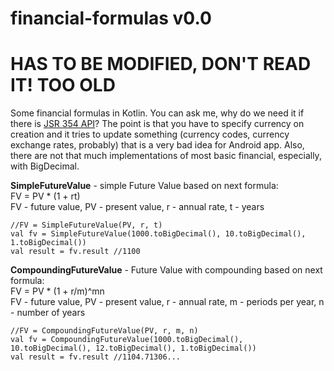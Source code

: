 # financial-formulas v0.0
# HAS TO BE MODIFIED, DON'T READ IT! TOO OLD

Some financial formulas in Kotlin.
You can ask me, why do we need it if there is <a href="https://github.com/JavaMoney/jsr354-api">JSR 354 API</a>?
The point is that you have to specify currency on creation and it tries to update something (currency codes, currency exchange rates, probably) that is a very bad idea for Android app. Also, there are not that much implementations of most basic financial, especially, with BigDecimal.



<b>SimpleFutureValue</b> - simple Future Value based on next formula: </br>
FV = PV * (1 + rt) </br>
FV - future value, PV - present value, r - annual rate, t - years
```
//FV = SimpleFutureValue(PV, r, t)
val fv = SimpleFutureValue(1000.toBigDecimal(), 10.toBigDecimal(), 1.toBigDecimal())
val result = fv.result //1100
```

<b>CompoundingFutureValue</b> - Future Value with compounding based on next formula: </br>
FV = PV * (1 + r/m)^mn </br>
FV - future value, PV - present value, r - annual rate, m - periods per year, n - number of years
```
//FV = CompoundingFutureValue(PV, r, m, n)
val fv = CompoundingFutureValue(1000.toBigDecimal(), 10.toBigDecimal(), 12.toBigDecimal(), 1.toBigDecimal())
val result = fv.result //1104.71306...
```
